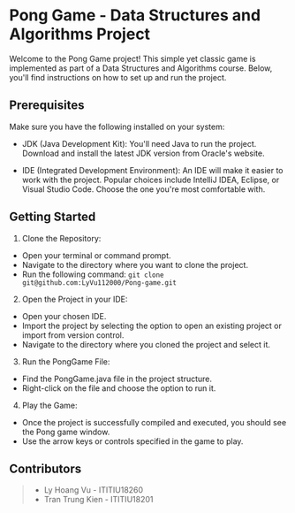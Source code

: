 # Pong Game - Data Structures and Algorithms Project
Welcome to the Pong Game project! This simple yet classic game is implemented as part of a Data Structures and Algorithms course. Below, you'll find instructions on how to set up and run the project.

## Prerequisites
Make sure you have the following installed on your system:

- JDK (Java Development Kit): You'll need Java to run the project. Download and install the latest JDK version from Oracle's website.

- IDE (Integrated Development Environment): An IDE will make it easier to work with the project. Popular choices include IntelliJ IDEA, Eclipse, or Visual Studio Code. Choose the one you're most comfortable with.

## Getting Started

1. Clone the Repository:
- Open your terminal or command prompt.
- Navigate to the directory where you want to clone the project.
- Run the following command: `git clone git@github.com:LyVu112000/Pong-game.git`
2. Open the Project in your IDE:
- Open your chosen IDE.
- Import the project by selecting the option to open an existing project or import from version control.
- Navigate to the directory where you cloned the project and select it. 
3. Run the PongGame File:
- Find the PongGame.java file in the project structure.
- Right-click on the file and choose the option to run it.
4. Play the Game:
- Once the project is successfully compiled and executed, you should see the Pong game window.
- Use the arrow keys or controls specified in the game to play.

## Contributors
> - Ly Hoang Vu - ITITIU18260
> - Tran Trung Kien - ITITIU18201
